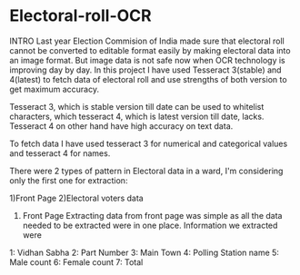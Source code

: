 # Electoral-roll-OCR
INTRO
Last year Election Commision of India made sure that electoral roll cannot be converted to editable format easily by making electoral data into an image format. But image data is not safe now when OCR technology is improving day by day. In this project I have used Tesseract 3(stable) and 4(latest) to fetch data of electoral roll and use strengths of both version to get maximum accuracy.

Tesseract 3, which is stable version till date can be used to whitelist characters, which tesseract 4, which is latest version till date, lacks. Tesseract 4 on other hand have high accuracy on text data.

To fetch data I have used tesseract 3 for numerical and categorical values and tesseract 4 for names.

There were 2 types of pattern in Electoral data in a ward, I'm considering only the first one for extraction:

1)Front Page
2)Electoral voters data
1. Front Page
Extracting data from front page was simple as all the data needed to be extracted were in one place. Information we extracted were

1: Vidhan Sabha
2: Part Number
3: Main Town
4: Polling Station name
5: Male count
6: Female count
7: Total
